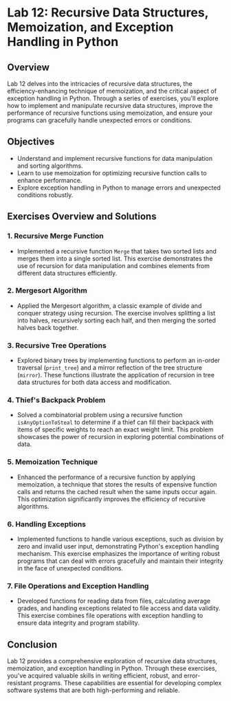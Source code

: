 # Lab 12: Recursive Data Structures, Memoization, and Exception Handling in Python

## Overview
Lab 12 delves into the intricacies of recursive data structures, the efficiency-enhancing technique of memoization, and the critical aspect of exception handling in Python. Through a series of exercises, you'll explore how to implement and manipulate recursive data structures, improve the performance of recursive functions using memoization, and ensure your programs can gracefully handle unexpected errors or conditions.

## Objectives
- Understand and implement recursive functions for data manipulation and sorting algorithms.
- Learn to use memoization for optimizing recursive function calls to enhance performance.
- Explore exception handling in Python to manage errors and unexpected conditions robustly.

## Exercises Overview and Solutions

### 1. Recursive Merge Function
- Implemented a recursive function `Merge` that takes two sorted lists and merges them into a single sorted list. This exercise demonstrates the use of recursion for data manipulation and combines elements from different data structures efficiently.

### 2. Mergesort Algorithm
- Applied the Mergesort algorithm, a classic example of divide and conquer strategy using recursion. The exercise involves splitting a list into halves, recursively sorting each half, and then merging the sorted halves back together.

### 3. Recursive Tree Operations
- Explored binary trees by implementing functions to perform an in-order traversal (`print_tree`) and a mirror reflection of the tree structure (`mirror`). These functions illustrate the application of recursion in tree data structures for both data access and modification.

### 4. Thief's Backpack Problem
- Solved a combinatorial problem using a recursive function `isAnyOptionToSteal` to determine if a thief can fill their backpack with items of specific weights to reach an exact weight limit. This problem showcases the power of recursion in exploring potential combinations of data.

### 5. Memoization Technique
- Enhanced the performance of a recursive function by applying memoization, a technique that stores the results of expensive function calls and returns the cached result when the same inputs occur again. This optimization significantly improves the efficiency of recursive algorithms.

### 6. Handling Exceptions
- Implemented functions to handle various exceptions, such as division by zero and invalid user input, demonstrating Python's exception handling mechanism. This exercise emphasizes the importance of writing robust programs that can deal with errors gracefully and maintain their integrity in the face of unexpected conditions.

### 7. File Operations and Exception Handling
- Developed functions for reading data from files, calculating average grades, and handling exceptions related to file access and data validity. This exercise combines file operations with exception handling to ensure data integrity and program stability.

## Conclusion
Lab 12 provides a comprehensive exploration of recursive data structures, memoization, and exception handling in Python. Through these exercises, you've acquired valuable skills in writing efficient, robust, and error-resistant programs. These capabilities are essential for developing complex software systems that are both high-performing and reliable.

